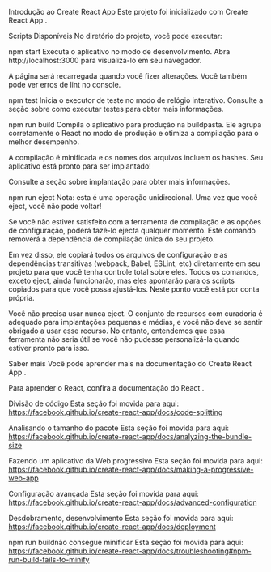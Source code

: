 Introdução ao Create React App
Este projeto foi inicializado com Create React App .

Scripts Disponíveis
No diretório do projeto, você pode executar:

npm start
Executa o aplicativo no modo de desenvolvimento.
Abra http://localhost:3000 para visualizá-lo em seu navegador.

A página será recarregada quando você fizer alterações.
Você também pode ver erros de lint no console.

npm test
Inicia o executor de teste no modo de relógio interativo.
Consulte a seção sobre como executar testes para obter mais informações.

npm run build
Compila o aplicativo para produção na buildpasta.
Ele agrupa corretamente o React no modo de produção e otimiza a compilação para o melhor desempenho.

A compilação é minificada e os nomes dos arquivos incluem os hashes.
Seu aplicativo está pronto para ser implantado!

Consulte a seção sobre implantação para obter mais informações.

npm run eject
Nota: esta é uma operação unidirecional. Uma vez que você eject, você não pode voltar!

Se você não estiver satisfeito com a ferramenta de compilação e as opções de configuração, poderá fazê-lo ejecta qualquer momento. Este comando removerá a dependência de compilação única do seu projeto.

Em vez disso, ele copiará todos os arquivos de configuração e as dependências transitivas (webpack, Babel, ESLint, etc) diretamente em seu projeto para que você tenha controle total sobre eles. Todos os comandos, exceto eject, ainda funcionarão, mas eles apontarão para os scripts copiados para que você possa ajustá-los. Neste ponto você está por conta própria.

Você não precisa usar nunca eject. O conjunto de recursos com curadoria é adequado para implantações pequenas e médias, e você não deve se sentir obrigado a usar esse recurso. No entanto, entendemos que essa ferramenta não seria útil se você não pudesse personalizá-la quando estiver pronto para isso.

Saber mais
Você pode aprender mais na documentação do Create React App .

Para aprender o React, confira a documentação do React .

Divisão de código
Esta seção foi movida para aqui: https://facebook.github.io/create-react-app/docs/code-splitting

Analisando o tamanho do pacote
Esta seção foi movida para aqui: https://facebook.github.io/create-react-app/docs/analyzing-the-bundle-size

Fazendo um aplicativo da Web progressivo
Esta seção foi movida para aqui: https://facebook.github.io/create-react-app/docs/making-a-progressive-web-app

Configuração avançada
Esta seção foi movida para aqui: https://facebook.github.io/create-react-app/docs/advanced-configuration

Desdobramento, desenvolvimento
Esta seção foi movida para aqui: https://facebook.github.io/create-react-app/docs/deployment

npm run buildnão consegue minificar
Esta seção foi movida para aqui: https://facebook.github.io/create-react-app/docs/troubleshooting#npm-run-build-fails-to-minify



